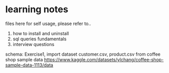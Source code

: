 # learning notes

files here for self usage, please refer to..

1. how to install and uninstall
2. sql queries fundamentals
3. interview questions


schema: Exercise1, 
import dataset customer.csv, product.csv from coffee shop sample data
https://www.kaggle.com/datasets/ylchang/coffee-shop-sample-data-1113/data

